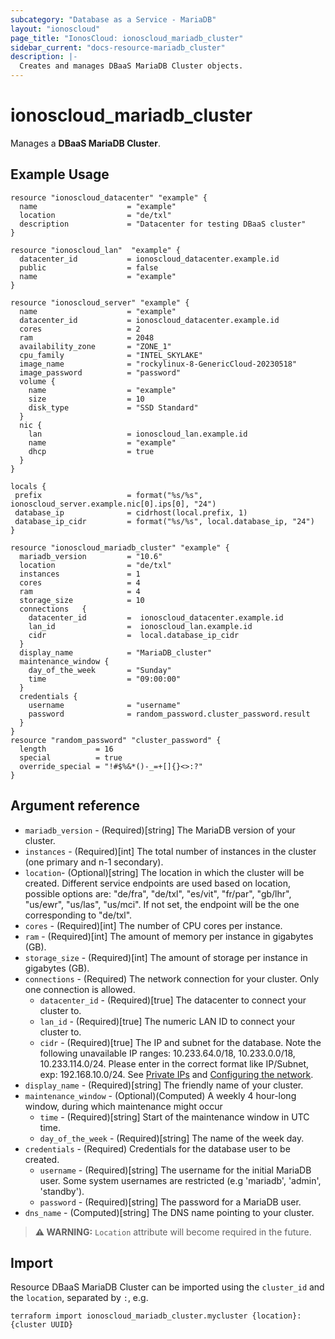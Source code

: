 ```yaml
---
subcategory: "Database as a Service - MariaDB"
layout: "ionoscloud"
page_title: "IonosCloud: ionoscloud_mariadb_cluster"
sidebar_current: "docs-resource-mariadb_cluster"
description: |-
  Creates and manages DBaaS MariaDB Cluster objects.
---
```


# ionoscloud_mariadb_cluster

Manages a **DBaaS MariaDB Cluster**. 

## Example Usage

```hcl
resource "ionoscloud_datacenter" "example" {
  name                    = "example"
  location                = "de/txl"
  description             = "Datacenter for testing DBaaS cluster"
}

resource "ionoscloud_lan"  "example" {
  datacenter_id           = ionoscloud_datacenter.example.id 
  public                  = false
  name                    = "example"
}

resource "ionoscloud_server" "example" {
  name                    = "example"
  datacenter_id           = ionoscloud_datacenter.example.id
  cores                   = 2
  ram                     = 2048
  availability_zone       = "ZONE_1"
  cpu_family              = "INTEL_SKYLAKE"
  image_name              = "rockylinux-8-GenericCloud-20230518"
  image_password          = "password"
  volume {
    name                  = "example"
    size                  = 10
    disk_type             = "SSD Standard"
  }
  nic {
    lan                   = ionoscloud_lan.example.id
    name                  = "example"
    dhcp                  = true
  }
}

locals {
 prefix                   = format("%s/%s", ionoscloud_server.example.nic[0].ips[0], "24")
 database_ip              = cidrhost(local.prefix, 1)
 database_ip_cidr         = format("%s/%s", local.database_ip, "24")
}

resource "ionoscloud_mariadb_cluster" "example" {
  mariadb_version         = "10.6"
  location                = "de/txl"
  instances               = 1
  cores                   = 4
  ram                     = 4
  storage_size            = 10
  connections   {
    datacenter_id         =  ionoscloud_datacenter.example.id 
    lan_id                =  ionoscloud_lan.example.id 
    cidr                  =  local.database_ip_cidr
  }
  display_name            = "MariaDB_cluster"
  maintenance_window {
    day_of_the_week       = "Sunday"
    time                  = "09:00:00"
  }
  credentials {
    username              = "username"
    password              = random_password.cluster_password.result
  }
}
resource "random_password" "cluster_password" {
  length           = 16
  special          = true
  override_special = "!#$%&*()-_=+[]{}<>:?"
}
```

## Argument reference

* `mariadb_version` - (Required)[string] The MariaDB version of your cluster.
* `instances` - (Required)[int] The total number of instances in the cluster (one primary and n-1 secondary).
* `location`- (Optional)[string] The location in which the cluster will be created. Different service endpoints are used based on location, possible options are: "de/fra", "de/txl", "es/vit", "fr/par", "gb/lhr", "us/ewr", "us/las", "us/mci". If not set, the endpoint will be the one corresponding to "de/txl".
* `cores` - (Required)[int] The number of CPU cores per instance.
* `ram` - (Required)[int] The amount of memory per instance in gigabytes (GB).
* `storage_size` - (Required)[int] The amount of storage per instance in gigabytes (GB).
* `connections` - (Required) The network connection for your cluster. Only one connection is allowed.
  * `datacenter_id` - (Required)[true] The datacenter to connect your cluster to.
  * `lan_id` - (Required)[true] The numeric LAN ID to connect your cluster to.
  * `cidr` - (Required)[true] The IP and subnet for the database. Note the following unavailable IP ranges: 10.233.64.0/18, 10.233.0.0/18, 10.233.114.0/24. Please enter in the correct format like IP/Subnet, exp: 192.168.10.0/24. See [Private IPs](https://www.ionos.com/help/server-cloud-infrastructure/private-network/private-ip-address-ranges/) and [Configuring the network](https://docs.ionos.com/cloud/compute-engine/networks/how-tos/configure-networks).
* `display_name` - (Required)[string] The friendly name of your cluster.
* `maintenance_window` - (Optional)(Computed) A weekly 4 hour-long window, during which maintenance might occur
  * `time` - (Required)[string] Start of the maintenance window in UTC time.
  * `day_of_the_week` - (Required)[string] The name of the week day.
* `credentials` - (Required) Credentials for the database user to be created.
    * `username` - (Required)[string] The username for the initial MariaDB user. Some system usernames are restricted (e.g 'mariadb', 'admin', 'standby').
    * `password` - (Required)[string] The password for a MariaDB user.
* `dns_name` - (Computed)[string] The DNS name pointing to your cluster.

> **⚠ WARNING:** `Location` attribute will become required in the future.

## Import

Resource DBaaS MariaDB Cluster can be imported using the `cluster_id` and the `location`, separated by `:`, e.g.

```shell
terraform import ionoscloud_mariadb_cluster.mycluster {location}:{cluster UUID}
```
